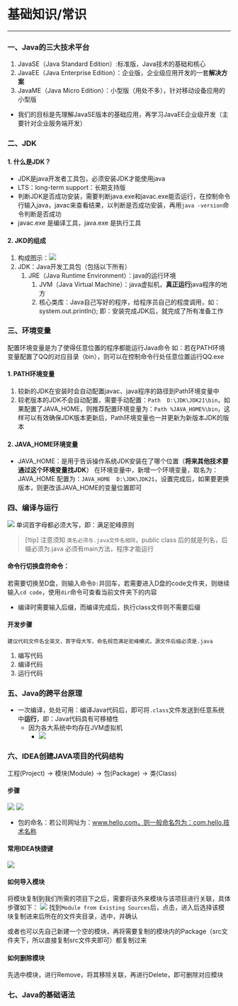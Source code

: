 # 基础知识/常识

---

### 一、Java的三大技术平台

1. JavaSE（Java Standard Edition）:标准版，Java技术的基础和核心
2. JavaEE（Java Enterprise Edition）：企业版，企业级应用开发的一套**解决方案**
3. JavaME（Java Micro Edition）：小型版（用处不多），针对移动设备应用的小型版
- 我们的目标是先理解JavaSE版本的基础应用，再学习JavaEE企业级开发（主要针对企业服务端开发）

### 二、JDK
#### 1. 什么是JDK？

- JDK是java开发者工具包，必须安装JDK才能使用java
- LTS：long-term support：长期支持版
- 判断JDK是否成功安装，需要判断java.exe和javac.exe能否运行，在控制命令行输入java，javac来查看结果，以判断是否成功安装，再用`java -version`命令判断是否成功
- javac.exe 是编译工具，java.exe 是执行工具
#### 2. JKD的组成

1. 构成图示：![](assets/Pasted%20image%2020250520211903.png)
2. JDK：Java开发工具包（包括以下所有）
	1. JRE（Java Runtime Environment）：java的运行环境
		1. JVM（Java Virtual Machine）：java虚拟机，**真正运行**java程序的地方
		2. 核心类库：Java自己写好的程序，给程序员自己的程度调用，如：system.out.println();
即：安装完成JDK后，就完成了所有准备工作
### 三、环境变量

配置环境变量是为了使得任意位置的程序都能运行Java命令
如：若在PATH环境变量配置了QQ的对应目录（bin），则可以在控制命令行处任意位置运行QQ.exe
#### 1. PATH环境变量

1. 较新的JDK在安装时会自动配置javac、java程序的路径到Path环境变量中
2. 较老版本的JDK不会自动配置，需要手动配置：`Path  D:\JDK\JDK21\bin`，如果配置了JAVA_HOME，则推荐配置环境变量为：`Path %JAVA_HOME%\bin`，这样可以有效确保JDK版本更新后，Path环境变量也一并更新为新版本JDK的版本
#### 2. JAVA_HOME环境变量

- JAVA_HOME：是用于告诉操作系统JDK安装在了哪个位置（**将来其他技术要通过这个环境变量找JDK**）
在环境变量中，新增一个环境变量，取名为：JAVA_HOME
配置为：`JAVA_HOME  D:\JDK\JDK21`，设置完成后，如果要更换版本，则更改该JAVA_HOME的变量位置即可
### 四、编译与运行

![](assets/Pasted%20image%2020250521151755.png)
单词首字母都必须大写，即：满足驼峰原则

>[!tip] 注意须知
>`类名必须与.java文件名相同`，public class 后的就是列名，后缀必须为.java
>必须有main方法，程序才能运行
#### 命令行切换盘符命令：

若需要切换至D盘，则输入命令`D:`并回车，若需要进入D盘的code文件夹，则继续输入`cd code`，使用`dir`命令可查看当前文件夹下的内容

- 编译时需要输入后缀，而编译完成后，执行class文件则不需要后缀

#### 开发步骤

```
建议代码文件名全英文，首字母大写，命名规范满足驼峰模式，源文件后缀必须是.java
```
1. 编写代码
2. 编译代码
3. 运行代码

### 五、Java的跨平台原理

- 一次编译，处处可用：编译Java代码后，即可将`.class`文件发送到任意系统中**运行**，即：Java代码具有可移植性
	- 因为各大系统中均存在JVM虚拟机
		- ![](assets/Pasted%20image%2020250521152855.png)
### 六、IDEA创建JAVA项目的代码结构

$\text{工程(Project)}\rightarrow\text{模块(Module)}\rightarrow\text{包(Package)}\rightarrow\text{类(Class)}$ 
#### 步骤

![](assets/Pasted%20image%2020250521154728.png)
![](assets/Pasted%20image%2020250521154834.png)

- 包的命名：若公司网址为：www.hello.com，则一般命名包为：com.hello.技术名称

#### 常用IDEA快捷键

![](assets/Pasted%20image%2020250521160643.png)

#### 如何导入模块

将模块复制到我们所需的项目下之后，需要将该外来模块与该项目进行关联，具体步骤如下：
![](assets/Pasted%20image%2020250521162400.png)
找到`Module from Existing Sources`后，点击，进入后选择该模块复制进来后所在的文件夹目录，选中，并确认

或者也可以先自己新建一个空的模块，再将需要复制的模块内的Package（src文件夹下，所以直接复制src文件夹即可）都复制过来

#### 如何删除模块

先选中模块，进行Remove，将其移除关联，再进行Delete，即可删除对应模块

### 七、Java的基础语法


